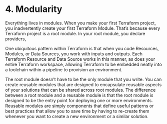 # 4. Modularity

Everything lives in modules. When you make your first Terraform project, you inadvertently create your first Terraform Module. That’s because every Terraform project is a root module. In your root module, you declare providers, 

One ubiquitous pattern within Terraform is that when you code Resources, Modules, or Data Sources, you work with inputs and outputs. Each Terraform Resource and Data Source works in this manner, as does your entire Terraform workspace, allowing Terraform to be embedded neatly into a toolchain within a pipeline to provision an environment.

The root module doesn’t have to be the only module that you write. You can create reusable modules that are designed to encapsulate reusable aspects of your solutions that can be shared across root modules. The difference between a root module and a reusable module is that the root module is designed to be the entry point for deploying one or more environments. Reusable modules are simply components that define useful patterns or best practices that allow you to save time by having to re-create them whenever you want to create a new environment or a similar solution.

